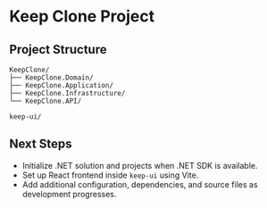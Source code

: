 # Keep Clone Project

## Project Structure

```
KeepClone/
├── KeepClone.Domain/
├── KeepClone.Application/
├── KeepClone.Infrastructure/
└── KeepClone.API/

keep-ui/
```

## Next Steps
- Initialize .NET solution and projects when .NET SDK is available.
- Set up React frontend inside `keep-ui` using Vite.
- Add additional configuration, dependencies, and source files as development progresses.

